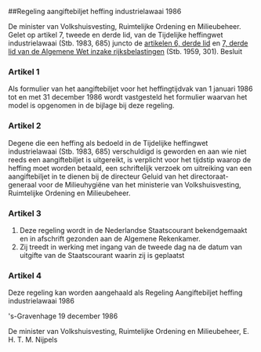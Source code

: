 <meta http-equiv='Content-Type' content='text/html; charset=utf-8' />

##Regeling aangiftebiljet heffing industrielawaai 1986

De minister van Volkshuisvesting, Ruimtelijke Ordening en Milieubeheer.  
Gelet op artikel 7, tweede en derde lid, van de Tijdelijke heffingwet industrielawaai (Stb. 1983, 685) juncto de [artikelen 6, derde lid](../../../../../../../wet/algemene/wet/inzake/rijksbelastingen/BWBR0002320/README.md) en [7, derde lid van de Algemene Wet inzake rijksbelastingen](../../../../../../../wet/algemene/wet/inzake/rijksbelastingen/BWBR0002320/README.md) (Stb. 1959, 301).
Besluit    

### Artikel  1  

Als formulier van het aangiftebiljet voor het heffingtijdvak van 1 januari 1986 tot en met 31 december 1986 wordt vastgesteld het formulier waarvan het model is opgenomen in de bijlage bij deze regeling. 

### Artikel  2  

Degene die een heffing als bedoeld in de Tijdelijke heffingwet industrielawaai (Stb. 1983, 685) verschuldigd is geworden en aan wie niet reeds een aangiftebiljet is uitgereikt, is verplicht voor het tijdstip waarop de heffing moet worden betaald, een schriftelijk verzoek om uitreiking van een aangiftebiljet in te dienen bij de directeur Geluid van het directoraat-generaal voor de Milieuhygiëne van het ministerie van Volkshuisvesting, Ruimtelijke Ordening en Milieubeheer. 

### Artikel  3  

1.  Deze regeling wordt in de Nederlandse Staatscourant bekendgemaakt en in afschrift gezonden aan de Algemene Rekenkamer.   
2.  Zij treedt in werking met ingang van de tweede dag na de datum van uitgifte van de Staatscourant waarin zij is geplaatst  

### Artikel  4  

Deze regeling kan worden aangehaald als Regeling Aangiftebiljet heffing industrielawaai 1986 

's-Gravenhage 
19 december 1986    

De 
minister van Volkshuisvesting, Ruimtelijke Ordening en Milieubeheer, 
E. H. T. M.  Nijpels      
